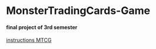 # MonsterTradingCards-Game

#### final project of 3rd semester
[instructions MTCG](https://github.com/Jippoxyx/MonsterTradingCards-Game/blob/main/MonsterTradingCards_exercise.pdf)
